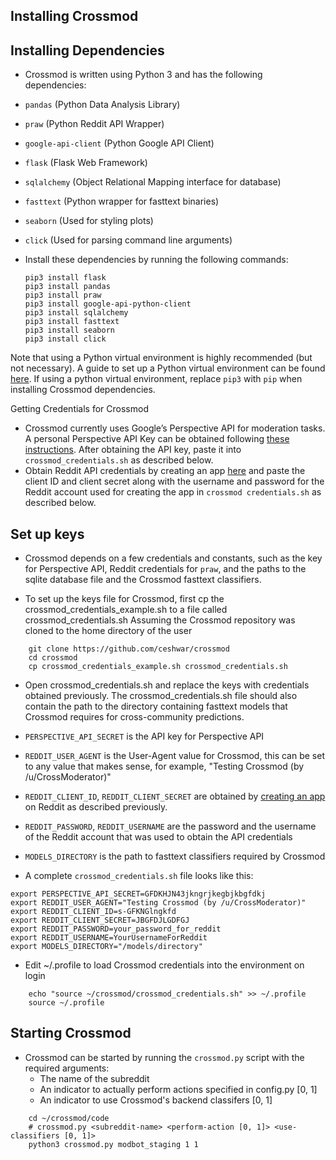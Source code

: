 ## Installing Crossmod

## Installing Dependencies

* Crossmod is written using Python 3 and has the following dependencies:

* `pandas` (Python Data Analysis Library)
* `praw` (Python Reddit API Wrapper)
* `google-api-client` (Python Google API Client)
* `flask` (Flask Web Framework)
* `sqlalchemy` (Object Relational Mapping interface for database)
* `fasttext` (Python wrapper for fasttext binaries)
* `seaborn` (Used for styling plots)
* `click` (Used for parsing command line arguments)

* Install these dependencies by running the following commands:
  ```
  pip3 install flask
  pip3 install pandas
  pip3 install praw
  pip3 install google-api-python-client
  pip3 install sqlalchemy
  pip3 install fasttext
  pip3 install seaborn
  pip3 install click
  ```
Note that using a Python virtual environment is highly recommended (but not necessary). A guide to set up a Python virtual environment can be found [here](https://uoa-eresearch.github.io/eresearch-cookbook/recipe/2014/11/26/python-virtual-env/).
If using a python virtual environment, replace `pip3` with `pip` when installing Crossmod dependencies. 

Getting Credentials for Crossmod

* Crossmod currently uses Google’s Perspective API for moderation tasks. 
A personal Perspective API Key can be obtained following [these instructions](https://github.com/conversationai/perspectiveapi/tree/master/1-get-started). After obtaining the API key, paste it into `crossmod_credentials.sh` as described below.
* Obtain Reddit API credentials by creating an app [here](https://www.reddit.com/prefs/apps) and paste the client ID and client secret along with the username and password for the Reddit account used for creating the app in `crossmod credentials.sh` as described below.

## Set up keys

* Crossmod depends on a few credentials and constants, such as the key for Perspective API, Reddit credentials for `praw`, and the paths to the sqlite database file and the Crossmod fasttext classifiers.

* To set up the keys file for Crossmod, first cp the crossmod_credentials_example.sh to a file called crossmod_credentials.sh
Assuming the Crossmod repository was cloned to the home directory of the user

~~~
    git clone https://github.com/ceshwar/crossmod
    cd crossmod
    cp crossmod_credentials_example.sh crossmod_credentials.sh
~~~

* Open crossmod_credentials.sh and replace the keys with credentials obtained previously. The crossmod_credentials.sh file should also contain the path to the directory containing fasttext models that Crossmod requires for cross-community predictions.
* `PERSPECTIVE_API_SECRET` is the API key for Perspective API
* `REDDIT_USER_AGENT` is the User-Agent value for Crossmod, this can be set to any value that makes sense, for example, "Testing Crossmod (by /u/CrossModerator)"
* `REDDIT_CLIENT_ID`, `REDDIT_CLIENT_SECRET` are obtained by [creating an app]() on Reddit as described previously.  

* `REDDIT_PASSWORD`, `REDDIT_USERNAME` are the password and the username of the Reddit account that was used to obtain the API credentials

* `MODELS_DIRECTORY` is the path to fasttext classifiers required by Crossmod

* A complete `crossmod_credentials.sh` file looks like this:
~~~
export PERSPECTIVE_API_SECRET=GFDKHJN43jkngrjkegbjkbgfdkj
export REDDIT_USER_AGENT="Testing Crossmod (by /u/CrossModerator)"
export REDDIT_CLIENT_ID=s-GFKNGlngkfd
export REDDIT_CLIENT_SECRET=JBGFDJLGDFGJ
export REDDIT_PASSWORD=your_password_for_reddit
export REDDIT_USERNAME=YourUsernameForReddit
export MODELS_DIRECTORY="/models/directory"
~~~

* Edit ~/.profile to load Crossmod credentials into the environment on login
~~~
    echo "source ~/crossmod/crossmod_credentials.sh" >> ~/.profile
    source ~/.profile
~~~

## Starting Crossmod
* Crossmod can be started by running the `crossmod.py` script with the required arguments:
    * The name of the subreddit
    * An indicator to actually perform actions specified in config.py [0, 1]
    * An indicator to use Crossmod's backend classifers [0, 1]
~~~
    cd ~/crossmod/code
    # crossmod.py <subreddit-name> <perform-action [0, 1]> <use-classifiers [0, 1]>
    python3 crossmod.py modbot_staging 1 1
~~~


